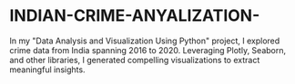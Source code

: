 # INDIAN-CRIME-ANYALIZATION-
In my "Data Analysis and Visualization Using Python" project, I explored crime data from India spanning 2016 to 2020. Leveraging Plotly, Seaborn, and other libraries, I generated compelling visualizations to extract meaningful insights.
